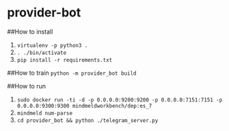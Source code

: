 # provider-bot

##How to install
1. `virtualenv -p python3 .`
2. `. ./bin/activate`
3. `pip install -r requirements.txt`

##How to train
`python -m provider_bot build `

##How to run
1. `sudo docker run -ti -d -p 0.0.0.0:9200:9200 -p 0.0.0.0:7151:7151 -p 0.0.0.0:9300:9300 mindmeldworkbench/dep:es_7 `
2. `mindmeld num-parse`
3. `cd provider_bot && python ./telegram_server.py`